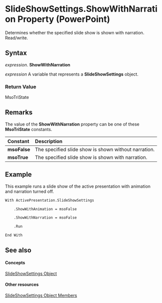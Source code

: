 
# SlideShowSettings.ShowWithNarration Property (PowerPoint)

Determines whether the specified slide show is shown with narration. Read/write.


## Syntax

 _expression_. **ShowWithNarration**

 _expression_ A variable that represents a **SlideShowSettings** object.


### Return Value

MsoTriState


## Remarks

The value of the  **ShowWithNarration** property can be one of these **MsoTriState** constants.



|**Constant**|**Description**|
|:-----|:-----|
|**msoFalse**|The specified slide show is shown without narration. |
|**msoTrue**| The specified slide show is shown with narration.|

## Example

This example runs a slide show of the active presentation with animation and narration turned off.


```vb
With ActivePresentation.SlideShowSettings

    .ShowWithAnimation = msoFalse

    .ShowWithNarration = msoFalse

    .Run

End With
```


## See also


#### Concepts


[SlideShowSettings Object](d58c7c3b-a1cc-d819-b386-fd3fb7f967a2.md)
#### Other resources


[SlideShowSettings Object Members](3a91d7dd-ae3f-de42-46e4-e8749e61835d.md)
